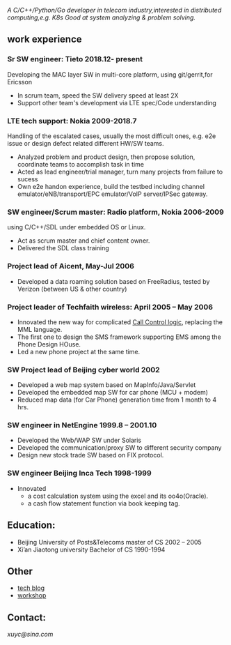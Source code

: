 *A C/C++/Python/Go developer in telecom industry,interested in distributed computing,e.g. K8s
Good at system analyzing & problem solving.*


## work experience
### Sr SW engineer:  Tieto   2018.12- present
Developing the MAC layer SW in multi-core platform, using git/gerrit,for Ericsson
* In scrum team, speed the SW delivery speed at least 2X
* Support other team's development via LTE spec/Code understanding

### LTE tech support:      Nokia   2009-2018.7
Handling of the escalated cases, usually the most difficult ones, e.g. e2e issue or design defect related different HW/SW teams.
* Analyzed problem and product design, then propose solution,  coordinate teams to accomplish task in time
* Acted as lead engineer/trial manager, turn many projects from failure to sucess
* Own e2e handon experience, build the testbed including channel emulator/eNB/transport/EPC emulator/VoIP server/IPSec gateway.

### SW engineer/Scrum master: Radio platform, Nokia    2006-2009
using C/C++/SDL under embedded OS or Linux.
* Act as scrum master and chief content owner.
* Delivered the SDL class training 

### Project lead of Aicent,                          May-Jul    2006
* Developed a  data roaming solution based on FreeRadius, tested by Verizon (between US & other country)

### Project leader of Techfaith wireless:            April 2005 – May 2006 
* Innovated the new way for complicated [Call Control logic](call_logic.png), replacing the MML language.
* The first one to design the SMS framework supporting EMS among the Phone Design HOuse.
* Led a new phone project at the same time.

### SW Project lead of Beijing cyber world            2002
* Developed a web map system based on MapInfo/Java/Servlet
* Developed the embedded map SW for car phone (MCU + modem) 
* Reduced map data (for Car Phone) generation time from 1 month to 4 hrs.

### SW engineer in NetEngine         1999.8 – 2001.10
* Developed the Web/WAP SW under Solaris
* Developed the communication/proxy SW to different security company
* Design new stock trade SW based on FIX protocol.

### SW engineer  Beijing Inca Tech   1998-1999
* Innovated 
  - a cost calculation system using the excel and its oo4o(Oracle).
  - a cash flow statement function via book keeping tag.

## Education:
* Beijing University of Posts&Telecoms  master of CS    2002 – 2005
* Xi’an Jiaotong university             Bachelor of CS  1990-1994

## Other
* [tech blog](blog/) 
* [workshop](workshop/)

## **Contact:**  
_xuyc@sina.com_ 

